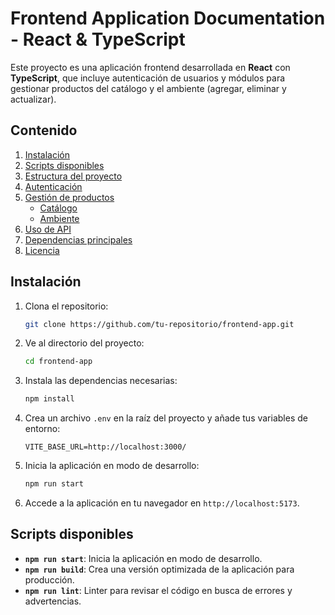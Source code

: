 # Frontend Application Documentation - React & TypeScript

Este proyecto es una aplicación frontend desarrollada en **React** con **TypeScript**, que incluye autenticación de usuarios y módulos para gestionar productos del catálogo y el ambiente (agregar, eliminar y actualizar).

## Contenido

1. [Instalación](#instalación)
2. [Scripts disponibles](#scripts-disponibles)
3. [Estructura del proyecto](#estructura-del-proyecto)
4. [Autenticación](#autenticación)
5. [Gestión de productos](#gestión-de-productos)
   - [Catálogo](#catálogo)
   - [Ambiente](#ambiente)
6. [Uso de API](#uso-de-api)
7. [Dependencias principales](#dependencias-principales)
8. [Licencia](#licencia)

## Instalación

1. Clona el repositorio:

   ```bash
   git clone https://github.com/tu-repositorio/frontend-app.git
   ```

2. Ve al directorio del proyecto:

   ```bash
   cd frontend-app
   ```

3. Instala las dependencias necesarias:

   ```bash
   npm install
   ```

4. Crea un archivo `.env` en la raíz del proyecto y añade tus variables de entorno:

   ```
   VITE_BASE_URL=http://localhost:3000/
   ```

5. Inicia la aplicación en modo de desarrollo:

   ```bash
   npm run start
   ```

6. Accede a la aplicación en tu navegador en `http://localhost:5173`.

## Scripts disponibles

- **`npm run start`**: Inicia la aplicación en modo de desarrollo.
- **`npm run build`**: Crea una versión optimizada de la aplicación para producción.
- **`npm run lint`**: Linter para revisar el código en busca de errores y advertencias.
